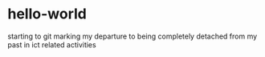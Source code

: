 # hello-world
starting to git
marking my departure to being completely detached from my past in ict related activities
